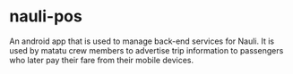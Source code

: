 # nauli-pos
An android app that is used to manage back-end services for Nauli.
It is used by matatu crew members to advertise trip information to
passengers who later pay their fare from their mobile devices. 
